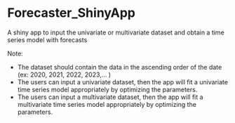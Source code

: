 # Forecaster_ShinyApp
A shiny app to input the univariate or multivariate dataset and obtain a time series model with forecasts

Note: 
* The dataset should contain the data in the ascending order of the date (ex: 2020, 2021, 2022, 2023,... )
* The users can input a univariate dataset, then the app will fit a univariate time series model appropriately by optimizing the parameters.
* The users can input a multivariate dataset, then the app will fit a multivariate time series model appropriately by optimizing the parameters.
